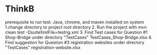 # ThinkB
prerequisite to run test:
Java, chrome, and maven installed on system
1.change directory to project root directory
2. Run the project with
 mvn clean test -DsuiteXmlFile=testng.xml
3. Find Test cases for Question #1 Shop-Bridge under directory "TestCases"
TestCases_Shop-Bridge.xlsx
4. Find suggestion for Question #3 registration websites  under directory "TestCases"
registration-website.xlsx
